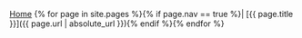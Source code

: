 [Home](https://2e0pgs.github.io/) {% for page in site.pages %}{% if page.nav == true %}| [{{ page.title }}]({{ page.url | absolute_url }}){% endif %}{% endfor %}
